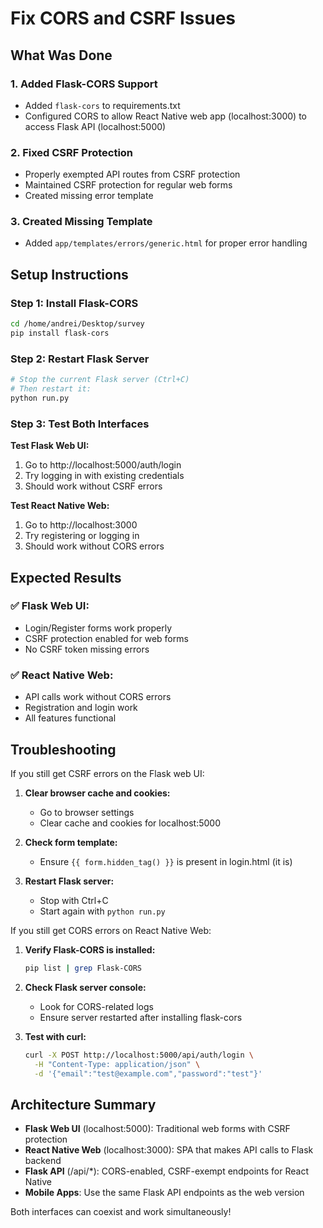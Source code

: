 # Fix CORS and CSRF Issues

## What Was Done

### 1. Added Flask-CORS Support
- Added `flask-cors` to requirements.txt
- Configured CORS to allow React Native web app (localhost:3000) to access Flask API (localhost:5000)

### 2. Fixed CSRF Protection
- Properly exempted API routes from CSRF protection
- Maintained CSRF protection for regular web forms
- Created missing error template

### 3. Created Missing Template
- Added `app/templates/errors/generic.html` for proper error handling

## Setup Instructions

### Step 1: Install Flask-CORS
```bash
cd /home/andrei/Desktop/survey
pip install flask-cors
```

### Step 2: Restart Flask Server
```bash
# Stop the current Flask server (Ctrl+C)
# Then restart it:
python run.py
```

### Step 3: Test Both Interfaces

**Test Flask Web UI:**
1. Go to http://localhost:5000/auth/login
2. Try logging in with existing credentials
3. Should work without CSRF errors

**Test React Native Web:**
1. Go to http://localhost:3000
2. Try registering or logging in
3. Should work without CORS errors

## Expected Results

### ✅ Flask Web UI:
- Login/Register forms work properly
- CSRF protection enabled for web forms
- No CSRF token missing errors

### ✅ React Native Web:
- API calls work without CORS errors
- Registration and login work
- All features functional

## Troubleshooting

If you still get CSRF errors on the Flask web UI:

1. **Clear browser cache and cookies:**
   - Go to browser settings
   - Clear cache and cookies for localhost:5000

2. **Check form template:**
   - Ensure `{{ form.hidden_tag() }}` is present in login.html (it is)

3. **Restart Flask server:**
   - Stop with Ctrl+C
   - Start again with `python run.py`

If you still get CORS errors on React Native Web:

1. **Verify Flask-CORS is installed:**
   ```bash
   pip list | grep Flask-CORS
   ```

2. **Check Flask server console:**
   - Look for CORS-related logs
   - Ensure server restarted after installing flask-cors

3. **Test with curl:**
   ```bash
   curl -X POST http://localhost:5000/api/auth/login \
     -H "Content-Type: application/json" \
     -d '{"email":"test@example.com","password":"test"}'
   ```

## Architecture Summary

- **Flask Web UI** (localhost:5000): Traditional web forms with CSRF protection
- **React Native Web** (localhost:3000): SPA that makes API calls to Flask backend
- **Flask API** (/api/*): CORS-enabled, CSRF-exempt endpoints for React Native
- **Mobile Apps**: Use the same Flask API endpoints as the web version

Both interfaces can coexist and work simultaneously!